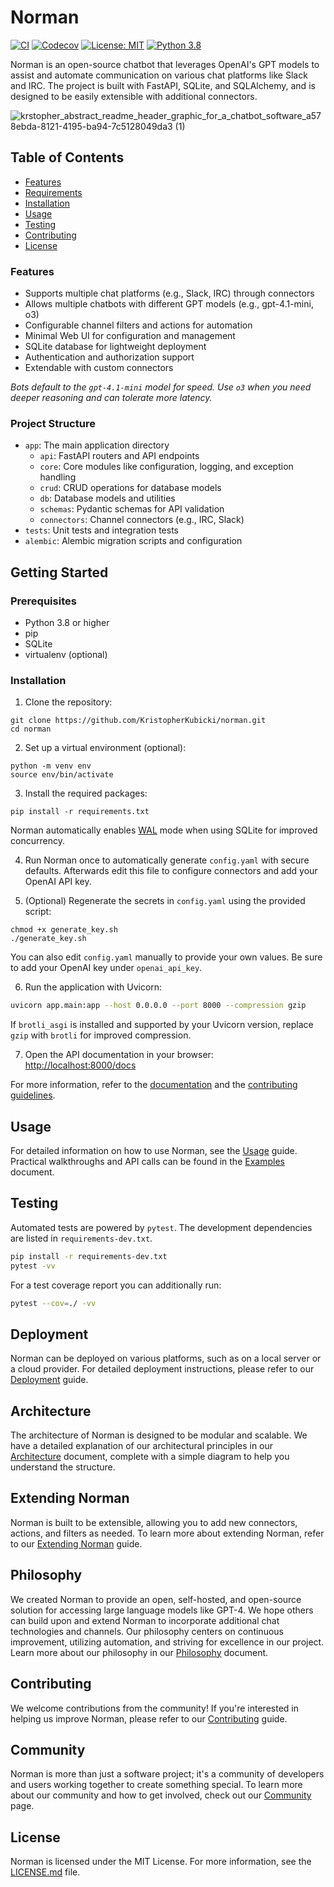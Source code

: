 # Norman

[![CI](https://github.com/KristopherKubicki/norman/actions/workflows/ci_cd.yml/badge.svg)](https://github.com/KristopherKubicki/norman/actions/workflows/ci_cd.yml)
[![Codecov](https://codecov.io/gh/KristopherKubicki/norman/branch/main/graph/badge.svg)](https://codecov.io/gh/KristopherKubicki/norman)
[![License: MIT](https://img.shields.io/badge/License-MIT-yellow.svg)](LICENSE.md)
[![Python 3.8](https://img.shields.io/badge/python-3.8-blue.svg)](https://www.python.org/)

Norman is an open-source chatbot that leverages OpenAI's GPT models to assist and automate communication on various chat platforms like Slack and IRC. The project is built with FastAPI, SQLite, and SQLAlchemy, and is designed to be easily extensible with additional connectors.

![krstopher_abstract_readme_header_graphic_for_a_chatbot_software_a578ebda-8121-4195-ba94-7c5128049da3 (1)](https://user-images.githubusercontent.com/478212/235266088-7f69c1bd-e3db-4b80-b8ff-64c5785f55b7.png)

## Table of Contents

- [Features](#features)
- [Requirements](#requirements)
- [Installation](#installation)
- [Usage](#usage)
- [Testing](#testing)
- [Contributing](#contributing)
- [License](#license)

### Features

- Supports multiple chat platforms (e.g., Slack, IRC) through connectors
- Allows multiple chatbots with different GPT models (e.g., gpt-4.1-mini, o3)
- Configurable channel filters and actions for automation
- Minimal Web UI for configuration and management
- SQLite database for lightweight deployment
- Authentication and authorization support
- Extendable with custom connectors

*Bots default to the `gpt-4.1-mini` model for speed. Use `o3` when you need deeper reasoning and can tolerate more latency.*

### Project Structure

- `app`: The main application directory
  - `api`: FastAPI routers and API endpoints
  - `core`: Core modules like configuration, logging, and exception handling
  - `crud`: CRUD operations for database models
  - `db`: Database models and utilities
  - `schemas`: Pydantic schemas for API validation
  - `connectors`: Channel connectors (e.g., IRC, Slack)
- `tests`: Unit tests and integration tests
- `alembic`: Alembic migration scripts and configuration

## Getting Started

### Prerequisites

- Python 3.8 or higher
- pip
- SQLite
- virtualenv (optional)

### Installation

1. Clone the repository:
```
git clone https://github.com/KristopherKubicki/norman.git
cd norman
```

2. Set up a virtual environment (optional):
```
python -m venv env
source env/bin/activate
```

3. Install the required packages:
```
pip install -r requirements.txt
```

Norman automatically enables [WAL](https://www.sqlite.org/wal.html) mode when using SQLite for improved concurrency.

4. Run Norman once to automatically generate `config.yaml` with secure defaults.
   Afterwards edit this file to configure connectors and add your OpenAI API key.

5. (Optional) Regenerate the secrets in `config.yaml` using the provided script:

```
chmod +x generate_key.sh
./generate_key.sh
```

You can also edit `config.yaml` manually to provide your own values. Be sure to add your OpenAI key under `openai_api_key`.

6. Run the application with Uvicorn:
```bash
uvicorn app.main:app --host 0.0.0.0 --port 8000 --compression gzip
```
If `brotli_asgi` is installed and supported by your Uvicorn version,
replace `gzip` with `brotli` for improved compression.

7. Open the API documentation in your browser: [http://localhost:8000/docs](http://localhost:8000/docs)

For more information, refer to the [documentation](docs/) and the [contributing guidelines](CONTRIBUTING.md).

## Usage

For detailed information on how to use Norman, see the [Usage](./docs/usage.md) guide.
Practical walkthroughs and API calls can be found in the [Examples](./docs/examples.md) document.

## Testing

Automated tests are powered by `pytest`. The development dependencies are listed
in `requirements-dev.txt`.

```bash
pip install -r requirements-dev.txt
pytest -vv
```

For a test coverage report you can additionally run:

```bash
pytest --cov=./ -vv
```

## Deployment

Norman can be deployed on various platforms, such as on a local server or a cloud provider. For detailed deployment instructions, please refer to our [Deployment](docs/deployment.md) guide.

## Architecture

The architecture of Norman is designed to be modular and scalable. We have a detailed explanation of our architectural principles in our [Architecture](docs/architecture.md) document, complete with a simple diagram to help you understand the structure.

## Extending Norman

Norman is built to be extensible, allowing you to add new connectors, actions, and filters as needed. To learn more about extending Norman, refer to our [Extending Norman](docs/extending.md) guide.

## Philosophy

We created Norman to provide an open, self-hosted, and open-source solution for accessing large language models like GPT-4. We hope others can build upon and extend Norman to incorporate additional chat technologies and channels. Our philosophy centers on continuous improvement, utilizing automation, and striving for excellence in our project. Learn more about our philosophy in our [Philosophy](docs/philosophy.md) document.

## Contributing

We welcome contributions from the community! If you're interested in helping us improve Norman, please refer to our [Contributing](CONTRIBUTING.md) guide.

## Community

Norman is more than just a software project; it's a community of developers and users working together to create something special. To learn more about our community and how to get involved, check out our [Community](docs/community.md) page.

## License

Norman is licensed under the MIT License. For more information, see the [LICENSE.md](LICENSE.md) file.
